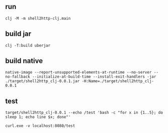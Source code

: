 ## run

```
clj -M -m shell2http-clj.main
```

## build jar
```
clj -T:build uberjar
```

## build native

```
native-image --report-unsupported-elements-at-runtime --no-server --no-fallback --initialize-at-build-time --install-exit-handlers -jar ./target/shell2http_clj-0.0.1.jar -H:Name=./target/shell2http_clj-0.0.1
```

## test

```
target/shell2http_clj-0.0.1 --echo /test 'bash -c "for x in {1..5}; do sleep 1; echo line $x; done"'
```

```
curl.exe -v localhost:8080/test
```
